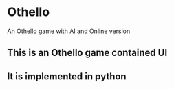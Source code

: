 # Othello
An Othello game with AI and Online version
## This is an Othello game contained UI
## It is implemented in python
